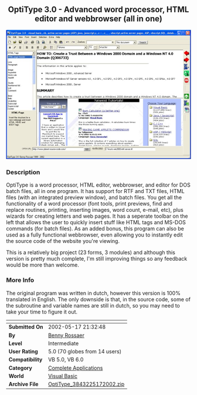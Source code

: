 ﻿<div align="center">

## OptiType 3\.0 \- Advanced word processor, HTML editor and webbrowser \(all in one\)

<img src="PIC20025161819547251.jpg">
</div>

### Description

OptiType is a word processor, HTML editor, webbrowser, and editor for DOS batch files, all in one program. It has support for RTF and TXT files, HTML files (with an integrated preview window), and batch files. You get all the functionality of a word processor (font tools, print previews, find and replace routines, printing, inserting images, word count, e-mail, etc), plus wizards for creating letters and web pages. It has a seperate toolbar on the left that allows the user to quickly insert stuff like HTML tags and MS-DOS commands (for batch files). As an added bonus, this program can also be used as a fully functional webbrowser, even allowing you to instantly edit the source code of the website you're viewing.

This is a relatively big project (23 forms, 3 modules) and although this version is pretty much complete, I'm still improving things so any feedback would be more than welcome.
 
### More Info
 
The original program was written in dutch, however this version is 100% translated in English. The only downside is that, in the source code, some of the subroutine and variable names are still in dutch, so you may need to take your time to figure it out.


<span>             |<span>
---                |---
**Submitted On**   |2002-05-17 21:32:48
**By**             |[Benny Rossaer](https://github.com/Planet-Source-Code/PSCIndex/blob/master/ByAuthor/benny-rossaer.md)
**Level**          |Intermediate
**User Rating**    |5.0 (70 globes from 14 users)
**Compatibility**  |VB 5\.0, VB 6\.0
**Category**       |[Complete Applications](https://github.com/Planet-Source-Code/PSCIndex/blob/master/ByCategory/complete-applications__1-27.md)
**World**          |[Visual Basic](https://github.com/Planet-Source-Code/PSCIndex/blob/master/ByWorld/visual-basic.md)
**Archive File**   |[OptiType\_3843225172002\.zip](https://github.com/Planet-Source-Code/benny-rossaer-optitype-3-0-advanced-word-processor-html-editor-and-webbrowser-all-in-one__1-34858/archive/master.zip)








